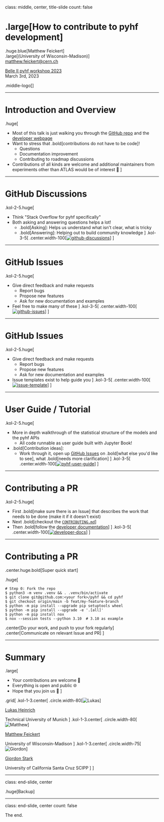 class: middle, center, title-slide
count: false

# .large[How to contribute to pyhf development]

.huge.blue[Matthew Feickert]<br>
.large[(University of Wisconsin-Madison)]
<br>
[matthew.feickert@cern.ch](mailto:matthew.feickert@cern.ch)

[Belle II pyhf workshop 2023](https://indico.belle2.org/event/8470/contributions/55871/)
<br>
March 3rd, 2023

.middle-logo[]

---
# Introduction and Overview

.huge[
* Most of this talk is just walking you through the [GitHub repo](https://github.com/scikit-hep/pyhf) and the [developer webpage](https://scikit-hep.org/pyhf/development.html)
* Want to stress that .bold[contributions do not have to be code]!
   - Questions
   - Documentation improvement
   - Contributing to roadmap discussions
* Contributions of all kinds are welcome and additional maintainers from experiments other than ATLAS would be of interest 👀
]

---
# GitHub Discussions

.kol-2-5.huge[
- Think "Stack Overflow for pyhf specifically"
- Both asking and answering questions helps a lot!
   - .bold[Asking]: Helps us understand what isn't clear, what is tricky
   - .bold[Answering]: Helping out to build community knowledge
]
.kol-3-5[
.center.width-100[[![github-discussions](figures/github-discussions.png)](https://github.com/scikit-hep/pyhf/discussions)]
]

---
# GitHub Issues

.kol-2-5.huge[
- Give direct feedback and make requests
   - Report bugs
   - Propose new features
   - Ask for new documentation and examples
- Feel free to make many of these
]
.kol-3-5[
.center.width-100[[![github-issues](figures/github-issues.png)](https://github.com/scikit-hep/pyhf/issues)]
]

---
# GitHub Issues

.kol-2-5.huge[
- Give direct feedback and make requests
   - Report bugs
   - Propose new features
   - Ask for new documentation and examples
- Issue templates exist to help guide you
]
.kol-3-5[
.center.width-100[[![issue-template](figures/issue-template.png)](https://github.com/scikit-hep/pyhf/issues)]
]

---
# User Guide / Tutorial

.kol-2-5.huge[
- More in depth walkthrough of the statistical structure of the models and the pyhf APIs
   - All code runnable as user guide built with Jupyter Book!
- .bold[Contribution ideas]:
   - Work through it, open up [GitHub Issues](https://github.com/pyhf/pyhf-tutorial/issues) on .bold[what else you'd like to see], what .bold[needs more clarification]
]
.kol-3-5[
.center.width-100[[![pyhf-user-guide](figures/pyhf-user-guide.png)](https://pyhf.github.io/pyhf-tutorial/)]
]

---
# Contributing a PR

.kol-2-5.huge[
- First .bold[make sure there is an Issue] that describes the work that needs to be done (make it if it doesn't exist)
- Next .bold[checkout the [`CONTRIBUTING.md`](https://github.com/scikit-hep/pyhf/blob/main/CONTRIBUTING.md)]
- Then .bold[follow the [developer documentation](https://scikit-hep.org/pyhf/development.html)]
]
.kol-3-5[
.center.width-100[[![developer-docs](figures/developer-docs.png)](https://scikit-hep.org/pyhf/development.html)]
]

---
# Contributing a PR

.center.huge.bold[Super quick start]

.huge[
```
# Step 0: Fork the repo
$ python3 -m venv .venv && . .venv/bin/activate
$ git clone git@github.com:<your fork>/pyhf && cd pyhf
$ git checkout origin/main -b feat/my-feature-branch
$ python -m pip install --upgrade pip setuptools wheel
$ python -m pip install --upgrade -e '.[all]'
$ python -m pip install nox
$ nox --session tests --python 3.10  # 3.10 as example
```

.center[Do your work, and push to your fork regularly]
.center[Communicate on relevant Issue and PR]
]

---
# Summary

.large[
- Your contributions are welcome 🎉
- Everything is open and public 🌐
- Hope that you join us 🚀
]

.grid[
.kol-1-3.center[
.circle.width-80[![Lukas](figures/collaborators/heinrich.png)]

[Lukas Heinrich](https://github.com/lukasheinrich)

Technical University of Munich
]
.kol-1-3.center[
.circle.width-80[![Matthew](https://avatars2.githubusercontent.com/u/5142394)]

[Matthew Feickert](https://www.matthewfeickert.com/)

University of Wisconsin-Madison
]
.kol-1-3.center[
.circle.width-75[![Giordon](figures/collaborators/stark.jpg)]

[Giordon Stark](https://github.com/kratsg)

University of California Santa Cruz SCIPP
]
]

---
class: end-slide, center

.huge[Backup]

---

class: end-slide, center
count: false

The end.
